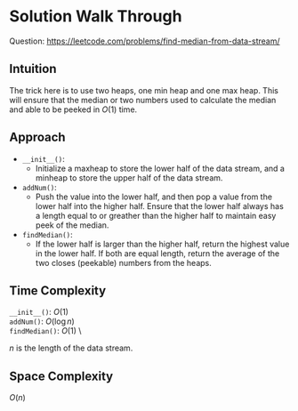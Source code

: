 # Solution Walk Through
Question: https://leetcode.com/problems/find-median-from-data-stream/

## Intuition
The trick here is to use two heaps, one min heap and one max heap. This will ensure that the median or two numbers used to calculate the median and able to be peeked in $O(1)$ time.

## Approach
- `__init__()`:
    - Initialize a maxheap to store the lower half of the data stream, and a minheap to store the upper half of the data stream.
- `addNum()`:
    - Push the value into the lower half, and then pop a value from the lower half into the higher half. Ensure that the lower half always has a length equal to or greather than the higher half to maintain easy peek of the median.
- `findMedian()`:
    - If the lower half is larger than the higher half, return the highest value in the lower half. If both are equal length, return the average of the two closes (peekable) numbers from the heaps.

## Time Complexity
`__init__()`: $O(1)$ \
`addNum()`: $O(\log n)$ \
`findMedian()`: $O(1)$ \

$n$ is the length of the data stream.

## Space Complexity
$O(n)$